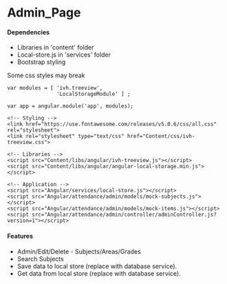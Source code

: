 # Admin_Page

#### Dependencies

* Libraries in 'content' folder
* Local-store.js in 'services' folder
* Bootstrap styling

Some css styles may break

```
var modules = [ 'ivh.treeview',
                'LocalStorageModule' ] ;

var app = angular.module('app', modules);

<!-- Styling -->
<link href="https://use.fontawesome.com/releases/v5.0.6/css/all.css" rel="stylesheet">
<link rel="stylesheet" type="text/css" href="Content/css/ivh-treeview.css"> 

<!-- Libraries -->
<script src="Content/libs/angular/ivh-treeview.js"></script>
<script src="Content/libs/angular/angular-local-storage.min.js"></script>

<!-- Application -->
<script src="Angular/services/local-store.js"></script>
<script src="Angular/attendance/admin/models/mock-subjects.js"></script>
<script src="Angular/attendance/admin/models/mock-items.js"></script>
<script src="Angular/attendance/admin/controller/adminController.js?version=1"></script>
```

#### Features
* Admin/Edit/Delete - Subjects/Areas/Grades
* Search Subjects
* Save data to local store (replace with database service).
* Get data from local store (replace with database service).


